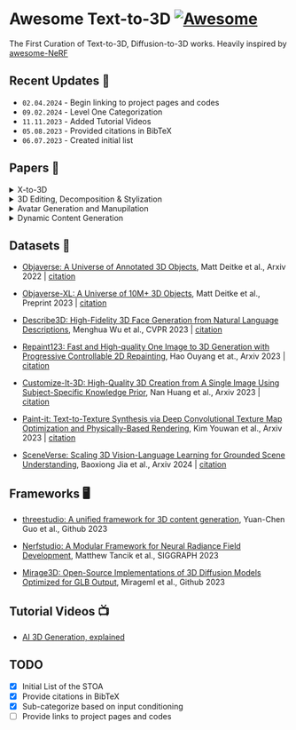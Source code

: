 # Awesome Text-to-3D [![Awesome](https://cdn.rawgit.com/sindresorhus/awesome/d7305f38d29fed78fa85652e3a63e154dd8e8829/media/badge.svg)](https://github.com/sindresorhus/awesome)

The First Curation of Text-to-3D, Diffusion-to-3D works. Heavily inspired by [awesome-NeRF](https://github.com/awesome-NeRF/awesome-NeRF)

## Recent Updates :newspaper:
* `02.04.2024` - Begin linking to project pages and codes
* `09.02.2024` - Level One Categorization
* `11.11.2023` - Added Tutorial Videos
* `05.08.2023` - Provided citations in BibTeX
* `06.07.2023` - Created initial list

## Papers :scroll:	
<details close>
<summary>X-to-3D</summary>

- [Zero-Shot Text-Guided Object Generation with Dream Fields](https://arxiv.org/abs/2112.01455), Ajay Jain et al., CVPR 2022 | [citation](./references/citations.bib#L1-L6) | [site](https://ajayj.com/dreamfields) | [code](https://github.com/google-research/google-research/tree/master/dreamfields)

- [CLIP-Forge: Towards Zero-Shot Text-to-Shape Generation](https://arxiv.org/abs/2110.02624), Aditya Sanghi et al., Arxiv 2021 | [citation](./references/citations.bib#L8-L13) | [site]() | [code](https://github.com/AutodeskAILab/Clip-Forge)

- [PureCLIPNERF: Understanding Pure CLIP Guidance for Voxel Grid NeRF Models](https://arxiv.org/abs/2209.15172), Han-Hung Lee et al., Arxiv 2022 | [citation](./references/citations.bib#L29-L34) | [site](https://hanhung.github.io/PureCLIPNeRF/) | [code](https://github.com/hanhung/PureCLIPNeRF)

- [SDFusion: Multimodal 3D Shape Completion, Reconstruction, and Generation](https://arxiv.org/abs/2212.04493), Yen-Chi Cheng et al., CVPR 2023 | [citation](./references/citations.bib#L43-L48) | [site](https://yccyenchicheng.github.io/SDFusion/) | [code](https://github.com/yccyenchicheng/SDFusion)

- [DreamFusion: Text-to-3D using 2D Diffusion](https://dreamfusion3d.github.io/), Ben Poole et al., ICLR 2023 | [citation](./references/citations.bib#L57-L62) | [site](https://dreamfusion3d.github.io/) | [code]()

- [Dream3D: Zero-Shot Text-to-3D Synthesis Using 3D Shape Prior and Text-to-Image Diffusion Models](https://arxiv.org/abs/2212.14704), Jiale Xu et al., Arxiv 2022 | [citation](./references/citations.bib#L64-L69) | [site](https://bluestyle97.github.io/dream3d/) | [code]()

- [Novel View Synthesis with Diffusion Models](https://arxiv.org/abs/2210.04628), Daniel Watson et al., Arxiv 2022 | [citation](./references/citations.bib#L78-L83) | [site](https://3d-diffusion.github.io/) | [code]()

- [NeuralLift-360: Lifting An In-the-wild 2D Photo to A 3D Object with 360° Views](https://arxiv.org/abs/2211.16431), Dejia Xu et al., Arxiv 2022 | [citation](./references/citations.bib#L85-L90) | [site](https://vita-group.github.io/NeuralLift-360/) | [code](https://github.com/VITA-Group/NeuralLift-360)

- [Point-E: A System for Generating 3D Point Clouds from Complex Prompts](https://arxiv.org/abs/2212.08751), Alex Nichol et al., Arxiv 2022 | [citation](./references/citations.bib#L92-L97) | [site]() | [code](https://github.com/openai/point-e)

- [Latent-NeRF for Shape-Guided Generation of 3D Shapes and Textures](https://arxiv.org/abs/2211.07600), Gal Metzer et al., Arxiv 2023 | [citation](./references/citations.bib#L99-L104) | [site]() | [code](https://github.com/eladrich/latent-nerf)

- [Magic3D: High-Resolution Text-to-3D Content Creation](https://research.nvidia.com/labs/dir/magic3d/), Chen-Hsuan Linet et al., CVPR 2023 | [citation](./references/citations.bib#L106-L111) | [site](https://research.nvidia.com/labs/dir/magic3d/) | [code]()

- [RealFusion: 360° Reconstruction of Any Object from a Single Image](https://arxiv.org/abs/2302.10663), Luke Melas-Kyriazi et al., CVPR 2023 | [citation](./references/citations.bib#L113-L118) | [site](https://lukemelas.github.io/realfusion/) | [code](https://github.com/lukemelas/realfusion)

- [Monocular Depth Estimation using Diffusion Models](https://arxiv.org/abs/2302.14816), Saurabh Saxena et al., Arxiv 2023 | [citation](./references/citations.bib#L120-L125) | [site](https://depth-gen.github.io/) | [code]()

- [SparseFusion: Distilling View-conditioned Diffusion for 3D Reconstruction](https://arxiv.org/abs/2212.00792), Zhizhuo Zho et al., CVPR 2023 | [citation](./references/citations.bib#L127-L132) | [site](https://sparsefusion.github.io/) | [code](https://github.com/zhizdev/sparsefusion)

- [NerfDiff: Single-image View Synthesis with NeRF-guided Distillation from 3D-aware Diffusion](https://arxiv.org/abs/2302.10109), Jiatao Gu et al., ICML 2023 | [citation](./references/citations.bib#L134-L139) | [site](https://jiataogu.me/nerfdiff/) | [code]()

- [Score Jacobian Chaining: Lifting Pretrained 2D Diffusion Models for 3D Generation](https://arxiv.org/abs/2212.00774), Haochen Wang et al., CVPR 2023 | [citation](./references/citations.bib#L141-L146) | [site](https://pals.ttic.edu/p/score-jacobian-chaining) | [code](https://github.com/pals-ttic/sjc/)

- [High-fidelity 3D Face Generation from Natural Language Descriptions](https://arxiv.org/abs/2305.03302), Menghua Wu et al., CVPR 2023 | [citation](./references/citations.bib#L148-L153) | [site](https://mhwu2017.github.io/) | [code](https://github.com/zhuhao-nju/describe3d)

- [TEXTure: Text-Guided Texturing of 3D Shapes](https://texturepaper.github.io/TEXTurePaper/), Elad Richardson Chen et al., SIGGRAPH 2023 | [citation](./references/citations.bib#L155-L160) | [site](https://texturepaper.github.io/TEXTurePaper/) | [code](https://github.com/TEXTurePaper/TEXTurePaper)

- [NeRDi: Single-View NeRF Synthesis with Language-Guided Diffusion as General Image Priors](https://arxiv.org/abs/2212.03267), Congyue Deng et al., CVPR 2023 | [citation](./references/citations.bib#L162-L167) | [site]() | [code]()

- [DiffusioNeRF: Regularizing Neural Radiance Fields with Denoising Diffusion Models](https://arxiv.org/abs/2302.12231), Jamie Wynn et al., CVPR 2023 | [citation](./references/citations.bib#L169-L174) | [site]() | [code](https://github.com/nianticlabs/diffusionerf)

- [3DQD: Generalized Deep 3D Shape Prior via Part-Discretized Diffusion Process](https://arxiv.org/abs/2303.10406), Yuhan Li et al., CVPR 2023 | [citation](./references/citations.bib#L540-L545) | [site]() | [code](https://github.com/colorful-liyu/3DQD)

- [DATID-3D: Diversity-Preserved Domain Adaptation Using Text-to-Image Diffusion for 3D Generative Model](https://gwang-kim.github.io/datid_3d/), Gwanghyun Kim et al., CVPR 2023 | [citation](./references/citations.bib#L176-L181) | [site](https://gwang-kim.github.io/datid_3d/) | [code](https://github.com/gwang-kim/DATID-3D)

- [Novel View Synthesis with Diffusion Models](https://arxiv.org/abs/2210.04628), Daniel Watson et al., ICLR 2023 | [citation](./references/citations.bib#L183-L188) | [site]() | [code]()

- [ProlificDreamer: High-Fidelity and Diverse Text-to-3D Generation with Variational Score Distillation](https://ml.cs.tsinghua.edu.cn/prolificdreamer/), Zhengyi Wang et al., Arxiv 2023 | [citation](./references/citations.bib#L190-L195) | [site]() | [code]()

- [3D-aware Image Generation using 2D Diffusion Models](https://arxiv.org/abs/2303.17905), Jianfeng Xiang et al., Arxiv 2023 | [citation](./references/citations.bib#L204-L209) | [site]() | [code]()

- [Make-It-3D: High-Fidelity 3D Creation from A Single Image with Diffusion Prior](https://make-it-3d.github.io/), Junshu Tang et al., ICCV 2023 | [citation](./references/citations.bib#L211-L216) | [site]() | [code]()

- [GECCO: Geometrically-Conditioned Point Diffusion Models](https://arxiv.org/abs/2303.05916), Michał J. Tyszkiewicz et al., ICCV 2023 | [citation](./references/citations.bib#L694-L699) | [site]() | [code]()

- [Re-imagine the Negative Prompt Algorithm: Transform 2D Diffusion into 3D, alleviate Janus problem and Beyond](https://arxiv.org/abs/2304.04968), Mohammadreza Armandpour et al., Arxiv 2023 | [citation](./references/citations.bib#L218-L223) | [site]() | [code]()

- [Generative Novel View Synthesis with 3D-Aware Diffusion Models](https://arxiv.org/abs/2304.02602), Eric R. Chan et al., Arxiv 2023 | [citation](./references/citations.bib#L232-L237) | [site]() | [code]()

- [Text2NeRF: Text-Driven 3D Scene Generation with Neural Radiance Fields](https://arxiv.org/abs/2305.11588), Jingbo Zhang et al., Arxiv 2023 | [citation](./references/citations.bib#L239-L244) | [site]() | [code]()

- [Magic123: One Image to High-Quality 3D Object Generation Using Both 2D and 3D Diffusion Priors](https://guochengqian.github.io/project/magic123/), Guocheng Qian et al., Arxiv 2023 | [citation](./references/citations.bib#L246-L251) | [site]() | [code]()

- [DreamBooth3D: Subject-Driven Text-to-3D Generation](https://arxiv.org/abs/2303.13508/), Amit Raj et al., ICCV 2023 | [citation](./references/citations.bib#L253-L258) | [site]() | [code]()

- [Zero-1-to-3: Zero-shot One Image to 3D Object](https://zero123.cs.columbia.edu/), Ruoshi Liu  et al., Arxiv 2023 | [citation](./references/citations.bib#L260-L265) | [site]() | [code]()

- [ATT3D: Amortized Text-to-3D Object Synthesis](https://research.nvidia.com/labs/toronto-ai/ATT3D/), Jonathan Lorraine  et al., ICCV 2023 | [citation](./references/citations.bib#L288-L293) | [site]() | [code]()

- [Conditional 3D Shape Generation based on Shape-Image-Text Aligned Latent Representation](https://neuralcarver.github.io/michelangelo/), Zibo Zhao  et al., Arxiv 2023 | [citation](./references/citations.bib#L295-L300) | [site]() | [code]()

- [Diffusion-SDF: Conditional Generative Modeling of Signed Distance Functions](https://light.princeton.edu/publication/diffusion-sdf/), Gene Chou  et al., Arxiv 2023 | [citation](./references/citations.bib#L302-L307) | [site]() | [code]()

- [HiFA: High-fidelity Text-to-3D with Advanced Diffusion Guidance](https://hifa-team.github.io/HiFA-site/), Junzhe Zhu et al., Arxiv 2023 | [citation](./references/citations.bib#L309-L314) | [site]() | [code]()

- [LERF: Language Embedded Radiance Fields](https://www.lerf.io/), Justin Kerr et al., Arxiv 2023 | [citation](./references/citations.bib#L316-L321) | [site]() | [code]()

- [3DFuse: Let 2D Diffusion Model Know 3D-Consistency for Robust Text-to-3D Generation](https://ku-cvlab.github.io/3DFuse/), Junyoung Seo et al., Arxiv 2023 | [citation](./references/citations.bib#L330-L335) | [site]() | [code]()

- [MVDiffusion: Enabling Holistic Multi-view Image Generation with Correspondence-Aware Diffusion](https://mvdiffusion.github.io/), Shitao Tang et al., Arxiv 2023 | [citation](./references/citations.bib#L337-L342) | [site]() | [code]()

- [One-2-3-45: Any Single Image to 3D Mesh in 45 Seconds without Per-Shape Optimization](https://one-2-3-45.github.io/), Minghua Liu et al., Arxiv 2023 | [citation](./references/citations.bib#L344-L349) | [site]() | [code]()

- [TextMesh: Generation of Realistic 3D Meshes From Text Prompts](https://arxiv.org/abs/2304.12439), Christina Tsalicoglou Liu et al., Arxiv 2023 | [citation](./references/citations.bib#L351-L356) | [site]() | [code]()

- [Prompt-Free Diffusion: Taking "Text" out of Text-to-Image Diffusion Models](https://arxiv.org/abs/2305.16223), Xingqian Xu et al., Arxiv 2023 | [citation](./references/citations.bib#L358-L363) | [site]() | [code]()

- [SceneScape: Text-Driven Consistent Scene Generation](https://scenescape.github.io/), Rafail Fridman et al., Arxiv 2023 | [citation](./references/citations.bib#L365-L370) | [site]() | [code]()

- [CLIP-Mesh: Generating textured meshes from text using pretrained image-text models](https://www.nasir.lol/clipmesh), Nasir Khalid et al., Arxiv 2023 | [citation](./references/citations.bib#L379-L384) | [site]() | [code]()

- [Text2Room: Extracting Textured 3D Meshes from 2D Text-to-Image Models](https://lukashoel.github.io/text-to-room/), Lukas Höllein et al., Arxiv 2023 | [citation](./references/citations.bib#L386-L391) | [site]() | [code]()

- [Single-Stage Diffusion NeRF: A Unified Approach to 3D Generation and Reconstruction](https://arxiv.org/abs/2304.06714), Hansheng Chen et al., Arxiv 2023 | [citation](./references/citations.bib#L393-L398) | [site]() | [code]()

- [PODIA-3D: Domain Adaptation of 3D Generative Model Across Large Domain Gap Using Pose-Preserved Text-to-Image Diffusion](https://arxiv.org/abs/2304.01900), Gwanghyun Kim et al., ICCV 2023 | [citation](./references/citations.bib#L561-L566) | [site]() | [code]()

- [Shap-E: Generating Conditional 3D Implicit Functions](https://arxiv.org/abs/2305.02463), Heewoo Jun et al., Arxiv 2023 | [citation](./references/citations.bib#L400-L405) | [site]() | [code]()

- [Sketch-A-Shape: Zero-Shot Sketch-to-3D Shape Generation](https://arxiv.org/abs/2307.03869), Aditya Sanghi et al., Arxiv 2023 | [citation](./references/citations.bib#L407-L412) | [site]() | [code]()

- [3D VADER - AutoDecoding Latent 3D Diffusion Models](https://snap-research.github.io/3DVADER/), Evangelos Ntavelis et al., Arxiv 2023 | [citation](./references/citations.bib#L428-L433) | [site]() | [code]()

- [DreamSparse: Escaping from Plato's Cave with 2D Frozen Diffusion Model Given Sparse Views](https://arxiv.org/abs/2306.03414), Paul Yoo et al., Arxiv 2023 | [citation](./references/citations.bib#L42-L447) | [site]() | [code]()

- [Cap3D: Scalable 3D Captioning with Pretrained Models](https://arxiv.org/abs/2306.07279), Tiange Luo et al., Arxiv 2023 | [citation](./references/citations.bib#L477-L482) | [site]() | [code]()

- [InstructP2P: Learning to Edit 3D Point Clouds with Text Instructions](https://arxiv.org/abs/2306.07154), Jiale Xu et al., Arxiv 2023 | [citation](./references/citations.bib#L484-L489) | [site]() | [code]()

- [3D-LLM: Injecting the 3D World into Large Language Models](https://arxiv.org/abs/2307.12981), Yining Hong et al., Arxiv 2023 | [citation](./references/citations.bib#L498-L503) | [site]() | [code]()

- [Points-to-3D: Bridging the Gap between Sparse Points and Shape-Controllable Text-to-3D Generation](https://arxiv.org/abs/2307.13908), Chaohui Yu et al., Arxiv 2023 | [citation](./references/citations.bib#L505-L510) | [site]() | [code]()

- [RGB-D-Fusion: Image Conditioned Depth Diffusion of Humanoid Subjects](https://arxiv.org/abs/2307.15988), Sascha Kirch et al., Arxiv 2023 | [citation](./references/citations.bib#L512-L517) | [site]() | [code]()

- [IT3D: Improved Text-to-3D Generation with Explicit View Synthesis](https://arxiv.org/abs/2308.11473), Yiwen Chen et al., Arxiv 2023 | [citation](./references/citations.bib#L603-L608) | [site]() | [code]()

- [MVDream: Multi-view Diffusion for 3D Generation](https://arxiv.org/abs/2308.16512), Yichun Shi et al., Arxiv 2023 | [citation](./references/citations.bib#L624-L629) | [site]() | [code]()

- [PointLLM: Empowering Large Language Models to Understand Point Clouds](https://arxiv.org/abs/2308.16911), Xu Runsen et al., Arxiv 2023 | [citation](./references/citations.bib#L631-L636) | [site]() | [code]()

- [SyncDreamer: Generating Multiview-consistent Images from a Single-view Image](https://arxiv.org/abs/2309.03453), Yuan Liu et al., Arxiv 2023 | [citation](./references/citations.bib#L645-L650) | [site]() | [code]()

- [Large-Vocabulary 3D Diffusion Model with Transformer](https://arxiv.org/abs/2309.07920), Ziang Cao et al., Arxiv 2023 | [citation](./references/citations.bib#L673-L678) | [site]() | [code]()

- [Progressive Text-to-3D Generation for Automatic 3D Prototyping](https://arxiv.org/abs/2309.14600), Han Yi et al., Arxiv 2023 | [citation](./references/citations.bib#L680-L685) | [site]() | [code]()

- [DreamGaussian: Generative Gaussian Splatting for Efficient 3D Content Creation](https://arxiv.org/abs/2309.16653), Jiaxiang Tang et al., Arxiv 2023 | [citation](./references/citations.bib#L687-L692) | [site]() | [code]()

- [SweetDreamer: Aligning Geometric Priors in 2D Diffusion for Consistent Text-to-3D](https://arxiv.org/abs/2310.02596), Weiyu Li et al., Arxiv 2023 | [citation](./references/citations.bib#L701-L706) | [site]() | [code]()

- [Consistent123: One Image to Highly Consistent 3D Asset Using Case-Aware Diffusion Priors](https://arxiv.org/abs/2309.17261), Yukang Lin et al., Arxiv 2023 | [citation](./references/citations.bib#L715-L720) | [site]() | [code]()

- [GaussianDreamer: Fast Generation from Text to 3D Gaussian Splatting with Point Cloud Priors](https://arxiv.org/abs/2310.08529),Taoran Yi et al., Arxiv 2023 | [citation](./references/citations.bib#L722-L727) | [site]() | [code]()

- [Text-to-3D using Gaussian Splatting](https://arxiv.org/abs/2309.16585), Zilong Chen et al., Arxiv 2023 | [citation](./references/citations.bib#L729-L734) | [site]() | [code]()

- [Zero123++: a Single Image to Consistent Multi-view Diffusion Base Model](https://arxiv.org/abs/2310.15110), Ruoxi Shi et al., Arxiv 2023 | [citation](./references/citations.bib#L750-L755) | [site]() | [code]()

- [DreamCraft3D: Hierarchical 3D Generation with Bootstrapped Diffusion Prior](https://arxiv.org/abs/2310.16818), Jingxiang Sun et al., Arxiv 2023 | [citation](./references/citations.bib#L757-L762) | [site]() | [code]()

- [HyperFields: Towards Zero-Shot Generation of NeRFs from Text](https://arxiv.org/abs/2310.17075), Sudarshan Babu et al., Arxiv 2023 | [citation](./references/citations.bib#L764-L769) | [site]() | [code]()

- [Enhancing High-Resolution 3D Generation through Pixel-wise Gradient Clipping](https://arxiv.org/abs/2310.12474), Zijie Pan et al., Arxiv 2023 | [citation](./references/citations.bib#L771-L776) | [site]() | [code]()

- [Text-to-3D with classifier score distillation](https://arxiv.org/abs/2310.19415), Xin Yu et al., Arxiv 2023 | [citation](./references/citations.bib#L778-L783) | [site]() | [code]()

- [Noise-Free Score Distillation](https://arxiv.org/abs/2310.17590), Oren Katzir et al., Arxiv 2023 | [citation](./references/citations.bib#L785-L790) | [site]() | [code]()

- [LRM: Large Reconstruction Model for Single Image to 3D](https://arxiv.org/abs/2311.04400), Yicong Hong et al., Arxiv 2023 | [citation](./references/citations.bib#L806-L811) | [site]() | [code]()

- [One-2-3-45++: Fast Single Image to 3D Objects with Consistent Multi-View Generation and 3D Diffusion](https://arxiv.org/abs/2311.07885), Minghua Liu et al., Arxiv 2023 | [citation](./references/citations.bib#L813-L818) | [site]() | [code]()

- [LucidDreamer: Towards High-Fidelity Text-to-3D Generation via Interval Score Matching](https://arxiv.org/abs/2311.11284), Yixun Liang et al., Arxiv 2023 | [citation](./references/citations.bib#L820-L825) | [site]() | [code]()

- [MetaDreamer: Efficient Text-to-3D Creation With Disentangling Geometry and Texture](https://arxiv.org/abs/2311.10123), Lincong Feng et al., Arxiv 2023 | [citation](./references/citations.bib#L827-L832) | [site]() | [code]()

- [Adversarial Diffusion Distillation](https://arxiv.org/abs/2311.17042), Axel Sauer et al., Arxiv 2023 | [citation](./references/citations.bib#L849-L854) | [site]() | [code]()

- [MeshGPT: Generating Triangle Meshes with Decoder-Only Transformers](https://arxiv.org/abs/2311.15475), Yawar Siddiqui et al., Arxiv 2023| [citation](./references/citations.bib#L863-L868) | [site]() | [code]()

- [DreamPropeller: Supercharge Text-to-3D Generation with Parallel Sampling](https://arxiv.org/abs/2311.17082), Linqi Zhou et al., Arxiv 2023| [citation](./references/citations.bib#L870-L875) | [site]() | [code]()

- [X-Dreamer: Creating High-quality 3D Content by Bridging the Domain Gap Between Text-to-2D and Text-to-3D Generation](https://arxiv.org/abs/2312.00085), Yiwei Ma et al., Arxiv 2023 | [citation](./references/citations.bib#L884-L889) | [site]() | [code]()

- [StableDreamer: Taming Noisy Score Distillation Sampling for Text-to-3D](https://arxiv.org/abs/2312.02189), Pengsheng Guo et al., Arxiv 2023 | [citation](./references/citations.bib#L898-L903) | [site]() | [code]()

- [CAD: Photorealistic 3D Generation via Adversarial Distillation](https://arxiv.org/abs/2312.06663), Ziyu Wan et al., Arxiv 2023 | [citation](./references/citations.bib#L905-L910) | [site]() | [code]()

- [RichDreamer: A Generalizable Normal-Depth Diffusion Model for Detail Richness in Text-to-3D](https://arxiv.org/abs/2311.16918), Lingteng Qiu et al., Arxiv 2023 | [citation](./references/citations.bib#L912-L917) | [site]() | [code]()

- [Inpaint3D: 3D Scene Content Generation using 2D Inpainting Diffusion](https://arxiv.org/abs/2312.03869), Kira Prabhu et al., Arxiv 2023 | [citation](./references/citations.bib#L919-L924) | [site]() | [code]()

- [Text-to-3D Generation with Bidirectional Diffusion using both 2D and 3D priors](https://arxiv.org/abs/2312.04963), Lihe Ding et al., Arxiv 2023 | [citation](./references/citations.bib#L926-L931) | [site]() | [code]()

- [Text2Immersion: Generative Immersive Scene with 3D Gaussians](https://arxiv.org/abs/2312.09242), Hao Ouyang et al., Arxiv 2023 | [citation](./references/citations.bib#L940-L945) | [site]() | [code]()

- [Stable Score Distillation for High-Quality 3D Generation](https://arxiv.org/abs/2312.09305), Boshi Tang et al., Arxiv 2023 | [citation](./references/citations.bib#L975-L980) | [site]() | [code]()

- [Hyper-VolTran: Fast and Generalizable One-Shot Image to 3D Object Structure via HyperNetworks](https://arxiv.org/abs/2312.16218), Christian Simon et al., Arxv 2023 | [citation](./references/citations.bib#L982-L987) | [site]() | [code]()

- [HarmonyView: Harmonizing Consistency and Diversity in One-Image-to-3D](https://arxiv.org/abs/2312.15980), Sangmin Woo et al., Arxv 2023 | [citation](./references/citations.bib#L989-L994) | [site]() | [code]()

- [SteinDreamer: Variance Reduction for Text-to-3D Score Distillation via Stein Identity](https://arxiv.org/abs/2401.00604), Peihao Wang et al., Arxiv 2024 | [citation](./references/citations.bib#L1017-L1022) | [site]() | [code]()

- [AGG: Amortized Generative 3D Gaussians for Single Image to 3D](https://arxiv.org/abs/2401.04099), Dejia Xu et al., Arxiv 2024 | [citation](./references/citations.bib#L1031-L1036) | [site]() | [code]()

- [Topology-Aware Latent Diffusion for 3D Shape Generation](https://arxiv.org/abs/2401.17603), Jiangbei Hu et al., Arxiv 2024 | [citation](./references/citations.bib#L1045-L1050) | [site]() | [code]()

- [AToM: Amortized Text-to-Mesh using 2D Diffusion](https://arxiv.org/abs/2402.00867), Guocheng Qian et al., Arxiv 2024 | [citation](./references/citations.bib#L1080-L1085)

- [LGM: Large Multi-View Gaussian Model for High-Resolution 3D Content Creation](https://arxiv.org/abs/2402.05054), Jiaxiang Tang et al., Arxiv 2024 | [citation](./references/citations.bib#L1087-L1092) | [site]() | [code]()

- [IM-3D: : Iterative Multiview Diffusion and Reconstruction for High-Quality 3D Generation](https://arxiv.org/abs/2402.08682), Luke Melas-Kyriazi et al., Arxiv 2024 | [citation](./references/citations.bib#L1108-L1113) | [site]() | [code]()

- [L3GO: Language Agents with Chain-of-3D-Thoughts for Generating Unconventional Objects](https://arxiv.org/abs/2402.09052), Yutaro Yamada et al., Arxiv 2024 | [citation](./references/citations.bib#L1115-L1120) | [site]() | [code]()

- [MVD2: Efficient Multiview 3D Reconstruction for Multiview Diffusion](https://arxiv.org/abs/2402.14253), Xin-Yang Zheng et al., Arxiv 2024 | [citation](./references/citations.bib#L1122-L1127) | [site]() | [code]()

- [Pushing Auto-regressive Models for 3D Shape Generation at Capacity and Scalability](https://arxiv.org/abs/2402.12225), Xuelin Qian et al., Arxiv 2024 | [citation](./references/citations.bib#L1129-L1134) | [site]() | [code]()

- [SceneWiz3D: Towards Text-guided 3D Scene Composition](https://arxiv.org/abs/2312.08885), Qihang Zhang et al., CVPR 2024 | [citation](./references/citations.bib#L1136-L1141) | [site]() | [code]()

- [TripoSR: Fast 3D Object Reconstruction from a Single Image](https://arxiv.org/abs/2403.02151) Dmitry Tochilkin et al., Arxiv 2024 | [citation](./references/citations.bib#L1150-L1155) | [site]() | [code]()

- [V3D: Video Diffusion Models are Effective 3D Generators](https://arxiv.org/abs/2403.06738) Zilong Chen et al., Arxiv 2024 | [citation](./references/citations.bib#L1164-L1169) | [site]() | [code]()

- [CRM: Single Image to 3D Textured Mesh with Convolutional Reconstruction Model](https://arxiv.org/abs/2403.05034) Zhengyi Wang et al., Arxiv 2024 | [citation](./references/citations.bib#L1174-L1176) | [site]() | [code]()

- [Make-Your-3D: Fast and Consistent Subject-Driven 3D Content Generation](https://arxiv.org/abs/2403.09625) Fangfu Liu et al., Arxiv 2024 | [citation](./references/citations.bib#L1178-L1183) | [site]() | [code]()

- [Isotropic3D: Image-to-3D Generation Based on a Single CLIP Embedding](https://arxiv.org/abs/2403.10395), Pengkun Liu et al., Arxiv 2024 | [citation](./references/citations.bib#L1185-L1190) | [site]() | [code]()

- [SV3D: Novel Multi-view Synthesis and 3D Generation from a Single Image using Latent Video Diffusion](https://arxiv.org/abs/2403.12008), Vikram Volet et al., Arxiv 2024 | [citation](./references/citations.bib#L1192-L1197) | [site]() | [code]()

- [Generic 3D Diffusion Adapter Using Controlled Multi-View Editing](https://arxiv.org/abs/2403.12032), Hansheng Chen et al., Arxiv 2024 | [citation](./references/citations.bib#L1199-L1204) | [site]() | [code]()

- [GVGEN: Text-to-3D Generation with Volumetric Representation](https://arxiv.org/abs/2403.12957), Xianglong He et al., Arxiv 2024 | [citation](./references/citations.bib#L1206-L1211) | [site]() | [code]()

- [BrightDreamer: Generic 3D Gaussian Generative Framework for Fast Text-to-3D Synthesis](https://arxiv.org/abs/2403.11273), Lutao Jiang et al., Arxiv 2024 | [citation](./references/citations.bib#L1213-L1218) | [site]() | [code]()

- [LATTE3D: Large-scale Amortized Text-To-Enhanced3D Synthesis](https://research.nvidia.com/labs/toronto-ai/LATTE3D), Kevin Xie et al., Arxiv 2024 | [citation](./references/citations.bib#L1234-L1239) | [site]() | [code]()

- [Make-Your-3D: Fast and Consistent Subject-Driven 3D Content Generation](https://arxiv.org/abs/2403.09625), Fangfu Liu et al., Arxiv 2024 | [citation](./references/citations.bib#L1241-L1246) | [site]() | [code]()

- [GRM: Large Gaussian Reconstruction Model for Efficient 3D Reconstruction and Generation](https://arxiv.org/abs/2403.14621), Yinghao Xu et al., Arxiv 2024 | [citation](./references/citations.bib#L1248-L1253) | [site]() | [code]()
  
- [VP3D: Unleashing 2D Visual Prompt for Text-to-3D Generation](https://arxiv.org/abs/2403.17001), Yang Chen et al., Arxiv 2024 | [citation](./references/citations.bib#L1255-L1260) | [site]() | [code]()

- [DreamPolisher: Towards High-Quality Text-to-3D Generation via Geometric Diffusion](https://arxiv.org/abs/2403.17237), Yuanze Lin et al., Arxiv 2024 | [citation](./references/citations.bib#L1262-L1267) | [site]() | [code]()

- [PointInfinity: Resolution-Invariant Point Diffusion Models](https://arxiv.org/abs/2404.03566), Zixuan Huang et al., Arxiv 2024 | [citation](./references/citations.bib#L1269-L1274) | [site](https://zixuanh.com/projects/pointinfinity.html) | [code]()

- [The More You See in 2D, the More You Perceive in 3D](https://arxiv.org/abs/2404.03652), Xinyang Han et al., Arxiv 2024 | [citation](./references/citations.bib#L1290-L1295) | [site](https://sap3d.github.io/) | [code]()

- [Hash3D: Training-free Acceleration for 3D Generation](https://arxiv.org/abs/2404.06091), Xingyi Yang et al., Arxiv 2024 | [citation](./references/citations.bib#L1297-L1302) | [site](https://adamdad.github.io/hash3D/) | [code](https://github.com/Adamdad/hash3D)

- [RealmDreamer: Text-Driven 3D Scene Generation with Inpainting and Depth Diffusion](https://arxiv.org/abs/2404.07199), Jaidev Shriram et al., Arxiv 2024 | [citation](./references/citations.bib#L1304-L1309) | [site](https://realmdreamer.github.io/) | [code]()

- [TC4D: Trajectory-Conditioned Text-to-4D Generation](https://arxiv.org/abs/2403.17920), Sherwin Bahmani et al., Arxiv 2024 | [citation](./references/citations.bib#L1311-L1316) | [site](https://sherwinbahmani.github.io/tc4d/) | [code]()

- [Zero-shot Point Cloud Completion Via 2D Priors](https://arxiv.org/abs/2404.06814), Tianxin Huang et al., Arxiv 2024 | [citation](./references/citations.bib#L1318-L1323) | [site]() | [code]()

- [InstantMesh: Efficient 3D Mesh Generation from a Single Image with Sparse-view Large Reconstruction Models](https://arxiv.org/abs/2404.07191), Jiale Xu et al., Arxiv 2024 | [citation](./references/citations.bib#L1325-L1330) | [site]() | [code](https://github.com/TencentARC/InstantMesh)

- [Zero-shot Point Cloud Completion Via 2D Priors](https://arxiv.org/abs/2404.06814), Tianxin Huang et al., Arxiv 2024 | [citation](./references/citations.bib#L1332-L1337) | [site]() | [code]()

</details>




<details close>
<summary>3D Editing, Decomposition & Stylization</summary>

- [CLIP-NeRF: Text-and-Image Driven Manipulation of Neural Radiance Fields](https://arxiv.org/abs/2112.05139), Can Wang et al., Arxiv 2021 | [citation](./references/citations.bib#L15-L20) | [site](https://cassiepython.github.io/clipnerf/) | [code](https://github.com/cassiePython/CLIPNeRF)

- [CG-NeRF: Conditional Generative Neural Radiance Fields](https://arxiv.org/abs/2112.03517), Kyungmin Jo et al., Arxiv 2021 | [citation](./references/citations.bib#L22-L27) | [site]() | [code]()

- [TANGO: Text-driven Photorealistic and Robust 3D Stylization via Lighting Decomposition](https://arxiv.org/abs/2210.11277), Yongwei Chen et al., NeurIPS 2022 | [citation](./references/citations.bib#L36-L41) | [site](https://cyw-3d.github.io/tango/) | [code](https://github.com/Gorilla-Lab-SCUT/tango)

- [3DDesigner: Towards Photorealistic 3D Object Generation and Editing with Text-guided Diffusion Models](https://arxiv.org/abs/2211.14108), Gang Li et al., Arxiv 2022 | [citation](./references/citations.bib#L50-L55) | [site](https://3ddesigner-diffusion.github.io/) | [code]()

- [NeRF-Art: Text-Driven Neural Radiance Fields Stylization](https://arxiv.org/abs/2212.08070), Can Wang et al., Arxiv 2022 | [citation](./references/citations.bib#L71-L76) | [site](https://cassiepython.github.io/nerfart/) | [code](https://github.com/cassiePython/NeRF-Art)

- [Instruct-NeRF2NeRF: Editing 3D Scenes with Instructions](https://instruct-nerf2nerf.github.io/), Ayaan Haque et al., Arxiv 2023 | [citation](./references/citations.bib#L323-L328) | [site](https://instruct-nerf2nerf.github.io/) | [code](https://github.com/ayaanzhaque/instruct-nerf2nerf)

- [Local 3D Editing via 3D Distillation of CLIP Knowledge](https://arxiv.org/abs/2306.12570), Junha Hyung et al., Arxiv 2023 | [citation](./references/citations.bib#L372-L377) | [site]() | [code]()

- [RePaint-NeRF: NeRF Editing via Semantic Masks and Diffusion Models](https://arxiv.org/abs/2306.05668), Xingchen Zhou et al., Arxiv 2023 | [citation](./references/citations.bib#L414-L419) | [site](https://starstesla.github.io/repaintnerf/) | [code](https://github.com/StarsTesla/RePaint-NeRF)

- [Text2Tex: Text-driven Texture Synthesis via Diffusion Models](https://daveredrum.github.io/Text2Tex/), Dave Zhenyu Chen et al., Arxiv 2023 | [citation](./references/citations.bib#L421-L426) | [site](https://daveredrum.github.io/Text2Tex/) | [code](https://github.com/daveredrum/Text2Tex)

- [Control4D: Dynamic Portrait Editing by Learning 4D GAN from 2D Diffusion-based Editor](https://control4darxiv.github.io/), Ruizhi Shao et al., Arxiv 2023 | [citation](./references/citations.bib#L435-L440) | [site](https://fantasia3d.github.io/) | [code](https://github.com/Gorilla-Lab-SCUT/Fantasia3D)

- [Fantasia3D: Disentangling Geometry and Appearance for High-quality Text-to-3D Content Creation](https://fantasia3d.github.io/), Rui Chen et al., Arxiv 2023 | [citation](./references/citations.bib#L449-L454) | [site]() | [code]()

- [Set-the-Scene: Global-Local Training for Generating Controllable NeRF Scenes](https://arxiv.org/abs/2303.13450), Dana Cohen-Bar et al., Arxiv 2023 | [citation](./references/citations.bib#L463-L468) | [site](https://control4darxiv.github.io/) | [code]()

- [MATLABER: Material-Aware Text-to-3D via LAtent BRDF auto-EncodeR](https://arxiv.org/abs/2308.09278), Xudong Xu et al., Arxiv 2023 | [citation](./references/citations.bib#L596-L601) | [site](https://sheldontsui.github.io/projects/Matlaber) | [code](https://github.com/SheldonTsui/Matlaber)

- [SATR: Zero-Shot Semantic Segmentation of 3D Shapes](https://arxiv.org/abs/2304.04909), Ahmed Abdelreheem et al., ICCV 2023 | [citation](./references/citations.bib#L610-L615) | [site](https://samir55.github.io/SATR/) | [code](https://github.com/Samir55/SATR)

- [Texture Generation on 3D Meshes with Point-UV Diffusion](https://arxiv.org/abs/2308.10490), Xin Yu et al., ICCV 2023 | [citation](./references/citations.bib#L638-L643) | [site](https://cvmi-lab.github.io/Point-UV-Diffusion/) | [code](https://github.com/CVMI-Lab/Point-UV-Diffusion)

- [Progressive3D: Progressively Local Editing for Text-to-3D Content Creation with Complex Semantic Prompts](https://arxiv.org/abs/2310.11784), Xinhua Cheng et al., Arxiv 2023 | [citation](./references/citations.bib#L736-L741) | [site](https://cxh0519.github.io/projects/Progressive3D/) | [code](https://github.com/cxh0519/Progressive3D)

- [3D-GPT: Procedural 3D Modeling with Large Language Models](https://arxiv.org/abs/2310.12945), Chunyi Sun et al., Arxiv 2023 | [citation](./references/citations.bib#L743-L748) | [site](https://chuny1.github.io/3DGPT/3dgpt.html) | [code]()

- [CustomNet: Zero-shot Object Customization with Variable-Viewpoints in Text-to-Image Diffusion Models](https://arxiv.org/abs/2310.19784), Ziyang Yuan et al., Arxiv 2023 | [citation](./references/citations.bib#L792-L797) | [site]() | [code]()

- [Decorate3D: Text-Driven High-Quality Texture Generation for Mesh Decoration in the Wild](https://openreview.net/pdf?id=1recIOnzOF), Yanhui Guo et al., NeurIPS 2023 | [citation](./references/citations.bib#L834-L840) | [site](https://decorate3d.github.io/Decorate3D/) | [code](https://github.com/Decorate3D/Decorate3D)

- [HyperDreamer: Hyper-Realistic 3D Content Generation and Editing from a Single Image](https://arxiv.org/abs/2312.04543), Tong Wu et al., Arxiv 2023 | [citation](./references/citations.bib#L877-L882) | [site]() | [code]()

- [InseRF: Text-Driven Generative Object Insertion in Neural 3D Scenes](https://arxiv.org/abs/2401.05335), Mohamad Shahbazi et al., Arxiv 2024 | [citation](./references/citations.bib#L1024-L1029) | [site](https://mohamad-shahbazi.github.io/inserf/) | [code]()

- [ReplaceAnything3D:Text-Guided 3D Scene Editing with Compositional Neural Radiance Fields](https://arxiv.org/abs/2401.17895), JEdward Bartrum et al., Arxiv 2024 | [citation](./references/citations.bib#L1052-L1057) | [site](https://replaceanything3d.github.io/) | [code]()

- [Sketch2NeRF: Multi-view Sketch-guided Text-to-3D Generation](https://arxiv.org/abs/2401.14257), Minglin Chen et al., Arxiv 2024| [citation](./references/citations.bib#L1073-L1078) | [site]() | [code]()

- [BoostDream: Efficient Refining for High-Quality Text-to-3D Generation from Multi-View Diffusion](https://arxiv.org/abs/2401.16764), Yonghao Yu  et al., Arxiv 2024 | [citation](./references/citations.bib#L1059-L1064) | [site]() | [code]()

- [2L3: Lifting Imperfect Generated 2D Images into Accurate 3D](https://arxiv.org/abs/2401.15841), Yizheng Chen et al., Arxiv 2024 | [citation](./references/citations.bib#L1066-L1071) | [site]() | [code]()

- [GALA3D: Towards Text-to-3D Complex Scene Generation via Layout-guided Generative Gaussian Splatting](https://arxiv.org/abs/2402.07207), Xiaoyu Zhou et al., Arxiv 2024 | [citation](./references/citations.bib#L1101-L1106) | [site](https://gala3d.github.io/) | [code](https://github.com/VDIGPKU/GALA3D)

- [Disentangled 3D Scene Generation with Layout Learning](https://arxiv.org/abs/2402.16936), Dave Epstein et al., Arxiv 2024 | [citation](./references/citations.bib#L1143-L1148) | [site](https://dave.ml/layoutlearning/) | [code]()

- [MagicClay: Sculpting Meshes With Generative Neural Fields](https://arxiv.org/abs/2403.02460), Amir Barda et al., Arxiv 2024 | [citation](./references/citations.bib#L1157-L1162) | [site]() | [code]()

- [TexDreamer: Towards Zero-Shot High-Fidelity 3D Human Texture Generation](https://arxiv.org/abs//2403.12906) Yufei Liu et al., Arxiv 2024 | [citation](./references/citations.bib#L1220-L1225) | [site](https://ggxxii.github.io/texdreamer/) | [code]()

- [InTeX: Interactive Text-to-texture Synthesis via Unified Depth-aware Inpainting](https://arxiv.org/abs/2403.11878), Jiaxiang Tang et al., Arxiv 2024 | [citation](./references/citations.bib#L1227-L1232) | [site](https://me.kiui.moe/intex/) | [code](https://github.com/ashawkey/InTeX)

- [SC4D: Sparse-Controlled Video-to-4D Generation and Motion Transfer](https://arxiv.org/abs/2404.03736), Zijie Wu et al., Arxiv 2024 | [citation](./references/citations.bib#L1283-L1288) | [site](https://sc4d.github.io/) | [code]()


</details>




<details close>
<summary>Avatar Generation and Manupilation</summary>

- [Rodin: A Generative Model for Sculpting 3D Digital Avatars Using Diffusion](https://3d-avatar-diffusion.microsoft.com/), Tengfei Wang et al., Arxiv 2022 | [citation](./references/citations.bib#L197-L202) | [site](https://3d-avatar-diffusion.microsoft.com/) | [code]()

- [DINAR: Diffusion Inpainting of Neural Textures for One-Shot Human Avatars](https://arxiv.org/abs/2303.09375), David Svitov et al., Arxiv 2023 | [citation](./references/citations.bib#L666-L671) | [site]() | [code]()

- [ZeroAvatar: Zero-shot 3D Avatar Generation from a Single Image](https://zero123.cs.columbia.edu/), Zhenzhen Weng  et al., Arxiv 2023 | [citation](./references/citations.bib#L267-L272)

- [AvatarCraft: Transforming Text into Neural Human Avatars with Parameterized Shape and Pose Control](https://arxiv.org/abs/2303.17606), Ruixiang Jiang et al., ICCV 2023 | [citation](./references/citations.bib#L274-L279) | [site](https://avatar-craft.github.io/) | [code](https://github.com/songrise/avatarcraft)

- [Chupa: Carving 3D Clothed Humans from Skinned Shape Priors using 2D Diffusion Probabilistic Models](https://arxiv.org/abs/2305.11870), Byungjun Kim et al., ICCV 2023 | [citation](./references/citations.bib#L568-L573) | [site](https://snuvclab.github.io/chupa/) | [code](https://github.com/snuvclab/chupa)

- [DreamFace: Progressive Generation of Animatable 3D Faces under Text Guidance](https://arxiv.org/abs/2304.03117), Longwen Zhang et al., Arxiv 2023 | [citation](./references/citations.bib#L456-L461) | [site](https://sites.google.com/view/dreamface) | [code](https://huggingface.co/spaces/DEEMOSTECH/3D-Avatar-Generator)

- [HeadSculpt: Crafting 3D Head Avatars with Text](https://arxiv.org/abs/2306.03038), Xiao Han et al., Arxiv 2023 | [citation](./references/citations.bib#L470-L475) | [site](https://brandonhan.uk/HeadSculpt/) | [code]()

- [DreamHuman: Animatable 3D Avatars from Text](https://arxiv.org/abs/2306.09329), Nikos Kolotouros et al., Arxiv 2023 | [citation](./references/citations.bib#L554-L559) | [site](https://dream-human.github.io/) | [code]()

- [FaceCLIPNeRF: Text-driven 3D Face Manipulation using Deformable Neural Radiance Fields](https://arxiv.org/abs/2307.11418), Sungwon Hwang et al., Arxiv 2023 | [citation](./references/citations.bib#L491-L496) | [site]() | [code]()

- [AvatarVerse: High-quality & Stable 3D Avatar Creation from Text and Pose](https://arxiv.org/abs/2308.03610), Huichao Zhang et al., Arxiv 2023 | [citation](./references/citations.bib#L547-L552) | [site](https://avatarverse3d.github.io/) | [code](https://github.com/bytedance/AvatarVerse)

- [TeCH: Text-guided Reconstruction of Lifelike Clothed Humans](https://arxiv.org/abs/2308.08545), Yangyi Huang et al., Arxiv 2023 | [citation](./references/citations.bib#L575-L580) | [site](https://huangyangyi.github.io/TeCH/) | [code](https://github.com/huangyangyi/TeCH)

- [HumanLiff: Layer-wise 3D Human Generation with Diffusion Model](https://skhu101.github.io/HumanLiff/), Hu Shoukang et al., Arxiv 2023 | [citation](./references/citations.bib#L582-L587) | [site](https://skhu101.github.io/HumanLiff/) | [code](https://github.com/skhu101/HumanLiff)

- [TADA! Text to Animatable Digital Avatars](https://tada.is.tue.mpg.de), Tingting Liao et al., Arxiv 2023 | [citation](./references/citations.bib#L589-L594) | [site](https://tada.is.tue.mpg.de/) | [code](https://github.com/TingtingLiao/TADA)

- [One-shot Implicit Animatable Avatars with Model-based Priors](https://arxiv.org/abs/2212.02469v2), Yangyi Huang et al., ICCV 2023 | [citation](./references/citations.bib#L617-L622) | [site](https://huangyangyi.github.io/ELICIT/) | [code](https://github.com/huangyangyi/ELICIT)

- [Text2Control3D: Controllable 3D Avatar Generation in Neural Radiance Fields using Geometry-Guided Text-to-Image Diffusion Model](https://arxiv.org/abs/2309.03550), Sungwon Hwang et al., Arxiv 2023 | [citation](./references/citations.bib#L652-L657) | [site]() | [code]()

- [Text-Guided Generation and Editing of Compositional 3D Avatars](https://arxiv.org/abs/2309.07125), Hao Zhang et al., Arxiv 2023 | [citation](./references/citations.bib#L659-L664) | [site](https://yfeng95.github.io/teca/) | [code]()

- [HumanNorm: Learning Normal Diffusion Model for High-quality and Realistic 3D Human Generation](https://arxiv.org/abs/2310.01406), Xin Huang et al., Arxiv 2023 | [citation](./references/citations.bib#L708-L713) | [site](https://humannorm.github.io/) | [code](https://github.com/xhuangcv/humannorm)

- [HumanGaussian: Text-Driven 3D Human Generation with Gaussian Splatting](https://arxiv.org/abs/2311.17061), Xian Liu et al., Arxiv 2023 | [citation](./references/citations.bib#L856-L861)  | [site](https://alvinliu0.github.io/projects/HumanGaussian) | [code](https://github.com/alvinliu0/HumanGaussian)

- [Text-Guided 3D Face Synthesis: From Generation to Editing](https://arxiv.org/abs/2312.00375), Yunjie Wu wt al., Arxiv 2023 | [citation](./references/citations.bib#L891-L896)  | [site](https://faceg2e.github.io/) | [code]()

- [SEEAvatar: Photorealistic Text-to-3D Avatar Generation with Constrained Geometry and Appearance](https://arxiv.org/abs/2312.08889), Yuanyou Xu et al., Arxiv 2023 | [citation](./references/citations.bib#L933-L938)  | [site](https://yoxu515.github.io/SEEAvatar/) | [code](https://github.com/yoxu515/SEEAvatar)

- [GAvatar: Animatable 3D Gaussian Avatars with Implicit Mesh Learning](https://arxiv.org/abs/2312.11461), Ye Yuan et al., Arxiv 2023 | [citation](./references/citations.bib#L968-L973)  | [site](https://nvlabs.github.io/GAvatar/) | [code]()

- [Make-A-Character: High Quality Text-to-3D Character Generation within Minutes](https://arxiv.org/abs/2312.15430), Jianqiang Ren et al., Arxv 2023 | [citation](./references/citations.bib#L1003-L1008)  | [site](https://human3daigc.github.io/MACH/) | [code](https://github.com/Human3DAIGC/Make-A-Character)

- [En3D: An Enhanced Generative Model for Sculpting 3D Humans from 2D Synthetic Data](https://arxiv.org/abs/2401.01173), Yifang Men et al., Arxiv 2024 | [citation](./references/citations.bib#L1010-L1015) | [site](https://menyifang.github.io/projects/En3D/index.html) | [code](https://github.com/menyifang/En3D)

- [HeadStudio: Text to Animatable Head Avatars with 3D Gaussian Splatting](https://zhenglinzhou.github.io/HeadStudio-ProjectPage/), Zhenglin Zhou et al., Arxiv 2024 | [citation](./references/citations.bib#L1094-L1099) | [site](https://zhenglinzhou.github.io/HeadStudio-ProjectPage/) | [code](https://github.com/ZhenglinZhou/HeadStudio/)

- [InstructHumans: Editing Animatable 3D Human Textures with Instructions](https://jyzhu.top/instruct-humans/), Jiayin Zhu et al., Arxiv 2024 | [citation](./references/citations.bib#L1276-L1281) | [site](https://jyzhu.top/instruct-humans/) | [code](https://github.com/viridityzhu/InstructHumans)



</details>




<details close>
<summary>Dynamic Content Generation</summary>

- [Text-To-4D Dynamic Scene Generation](https://arxiv.org/abs/2301.11280), Uriel Singer et al., Arxiv 2023 | [citation](./references/citations.bib#L225-L230) | [site](https://make-a-video3d.github.io/) | [code]()

- [TextDeformer: Geometry Manipulation using Text Guidance](https://arxiv.org/abs/2304.13348), William Gao et al., Arxiv 2033 | [citation](./references/citations.bib#L281-L286) | [site]() | [code]()

- [Consistent4D: Consistent 360 Degree Dynamic Object Generation from Monocular Video](https://arxiv.org/abs/2311.02848), Yanqin Jiang et al., Arxiv 2023 | [citation](./references/citations.bib#L799-L809) | [site](https://consistent4d.github.io/) | [code](https://github.com/yanqinJiang/Consistent4D)

- [4D-fy:Text-to-4D Generation Using Hybrid Score Distillation Sampling](https://arxiv.org/abs/2311.17984), Lincong Feng et al., Arxiv 2023 | [citation](./references/citations.bib#L842-L847) | [site](https://sherwinbahmani.github.io/4dfy/) | [code](https://github.com/sherwinbahmani/4dfy)



</details>




## Datasets :floppy_disk:	

- [Objaverse: A Universe of Annotated 3D Objects](https://arxiv.org/abs/2212.08051), Matt Deitke et al., Arxiv 2022 | [citation](./references/citations.bib#L519-L524)

- [Objaverse-XL: A Universe of 10M+ 3D Objects](https://objaverse.allenai.org/objaverse-xl-paper.pdf), Matt Deitke et al., Preprint 2023 | [citation](./references/citations.bib#L526-L531)

- [Describe3D: High-Fidelity 3D Face Generation from Natural Language Descriptions](https://arxiv.org/abs/2305.03302), Menghua Wu et al., CVPR 2023 | [citation](./references/citations.bib#L533-L538)

- [Repaint123: Fast and High-quality One Image to 3D Generation with Progressive Controllable 2D Repainting](https://arxiv.org/abs/2312.1327), Hao Ouyang et at., Arxiv 2023 | [citation](./references/citations.bib#L947-L952)

- [Customize-It-3D: High-Quality 3D Creation from A Single Image Using Subject-Specific Knowledge Prior](https://arxiv.org/abs/2312.11535), Nan Huang et al., Arxiv 2023 | [citation](./references/citations.bib#L954-L959)

- [Paint-it: Text-to-Texture Synthesis via Deep Convolutional Texture Map Optimization and Physically-Based Rendering](https://arxiv.org/abs/2312.11360), Kim Youwan et al., Arxiv 2023 | [citation](./references/citations.bib#L961-L966)

- [SceneVerse: Scaling 3D Vision-Language Learning for Grounded Scene Understanding](https://arxiv.org/abs/2401.09340), Baoxiong Jia et al., Arxiv 2024 | [citation](./references/citations.bib#L1038-L1043)


## Frameworks :desktop_computer:

- [threestudio: A unified framework for 3D content generation](https://github.com/threestudio-project/threestudio), Yuan-Chen Guo et al., Github 2023	

- [Nerfstudio: A Modular Framework for Neural Radiance Field Development](https://docs.nerf.studio/en/latest/index.html), Matthew Tancik et al., SIGGRAPH 2023

- [Mirage3D: Open-Source Implementations of 3D Diffusion Models Optimized for GLB Output](https://github.com/MirageML/Mirage3D), Mirageml et al., Github 2023


## Tutorial Videos :tv:

- [AI 3D Generation, explained](https://www.youtube.com/watch?v=EoAm1yZR-ao)


## TODO
- [x] Initial List of the STOA
- [x] Provide citations in BibTeX
- [x] Sub-categorize based on input conditioning
- [ ] Provide links to project pages and codes
